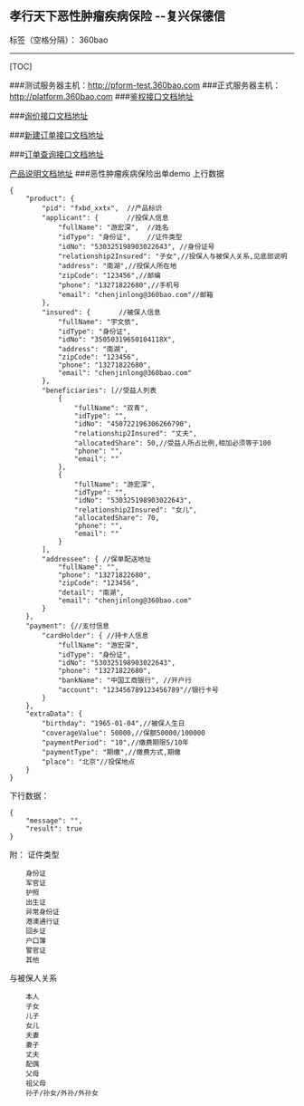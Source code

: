 ﻿## 孝行天下恶性肿瘤疾病保险 --复兴保德信

标签（空格分隔）： 360bao

---
[TOC]

###测试服务器主机：http://pform-test.360bao.com
###正式服务器主机：http://platform.360bao.com
###[鉴权接口文档地址](https://github.com/360bao/Manual/blob/master/%E5%BC%80%E6%94%BE%E5%B9%B3%E5%8F%B0/%E5%AE%A2%E6%88%B7%E7%AB%AF%E8%AE%A4%E8%AF%81%E5%92%8C%E6%8E%88%E6%9D%83/%E8%8E%B7%E5%8F%96access_token.md) 

###[询价接口文档地址](https://github.com/360bao/Manual/blob/master/%E5%BC%80%E6%94%BE%E5%B9%B3%E5%8F%B0/%E9%94%80%E5%94%AE%E7%AE%A1%E7%90%86api/v4/%E4%BA%A7%E5%93%81/%E8%AF%A2%E4%BB%B7.md)

###[新建订单接口文档地址](https://github.com/360bao/Manual/blob/master/%E5%BC%80%E6%94%BE%E5%B9%B3%E5%8F%B0/%E9%94%80%E5%94%AE%E7%AE%A1%E7%90%86api/v4/%E8%AE%A2%E5%8D%95/%E5%88%9B%E5%BB%BA%E8%AE%A2%E5%8D%95.md)

###[订单查询接口文档地址](https://github.com/360bao/Manual/blob/master/%E5%BC%80%E6%94%BE%E5%B9%B3%E5%8F%B0/%E9%94%80%E5%94%AE%E7%AE%A1%E7%90%86api/v4/%E8%AE%A2%E5%8D%95/%E9%80%9A%E8%BF%87%E8%AE%A2%E5%8D%95%E5%8F%B7%E6%88%96%E4%BF%9D%E5%8D%95%E5%8F%B7%E6%9F%A5%E8%AF%A2.md)

[产品说明文档地址](https://github.com/360bao/Manual/blob/master/%E5%BC%80%E6%94%BE%E5%B9%B3%E5%8F%B0/%E5%AE%A2%E6%88%B7%E7%AB%AF%E8%AE%A4%E8%AF%81%E5%92%8C%E6%8E%88%E6%9D%83/%E8%8E%B7%E5%8F%96access_token.md) 
###恶性肿瘤疾病保险出单demo
上行数据
```
{
    "product": {
        "pid": "fxbd_xxtx",  //产品标识                          
        "applicant": {       //投保人信息
            "fullName": "游宏深",  //姓名
            "idType": "身份证",    //证件类型
            "idNo": "530325198903022643", //身份证号
            "relationship2Insured": "子女",//投保人与被保人关系,见底部说明
            "address": "南湖",//投保人所在地
            "zipCode": "123456",//邮编
            "phone": "13271822680",//手机号
            "email": "chenjinlong@360bao.com"//邮箱
        },
        "insured": {       //被保人信息
            "fullName": "宇文依",
            "idType": "身份证",
            "idNo": "35050319650104118X",
            "address": "南湖",
            "zipCode": "123456",
            "phone": "13271822680",
            "email": "chenjinlong@360bao.com"
        },
        "beneficiaries": [//受益人列表
            {
                "fullName": "双青",
                "idType": "",
                "idNo": "450722196306266790",
                "relationship2Insured": "丈夫", 
                "allocatedShare": 50,//受益人所占比例,相加必须等于100
                "phone": "",
                "email": ""
            },
            {
                "fullName": "游宏深",
                "idType": "",
                "idNo": "530325198903022643",
                "relationship2Insured": "女儿",
                "allocatedShare": 70,
                "phone": "",
                "email": ""
            }
        ],
        "addressee": { //保单配送地址
            "fullName": "",
            "phone": "13271822680",
            "zipCode": "123456",
            "detail": "南湖",
            "email": "chenjinlong@360bao.com"
        }
    },
    "payment": {//支付信息
        "cardHolder": { //持卡人信息
            "fullName": "游宏深",
            "idType": "身份证",
            "idNo": "530325198903022643",
            "phone": "13271822680",
            "bankName": "中国工商银行", //开户行
            "account": "123456789123456789"//银行卡号
        }
    },
    "extraData": {
        "birthday": "1965-01-04",//被保人生日
        "coverageValue": 50000,//保额50000/100000
        "paymentPeriod": "10",//缴费期限5/10年
        "paymentType": "期缴",//缴费方式,期缴
        "place": "北京"//投保地点
    }
}
```
下行数据：
```
{
    "message": "",
    "result": true
}
```
附：
    证件类型

        身份证
        军官证
        护照
        出生证
        异常身份证
        港澳通行证
        回乡证
        户口簿
        警官证
        其他

与被保人关系

        本人
        子女
        儿子
        女儿
        夫妻
        妻子
        丈夫
        配偶
        父母
        祖父母
        孙子/孙女/外孙/外孙女




